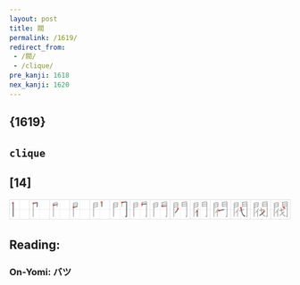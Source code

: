 ```yaml
---
layout: post
title: 閥
permalink: /1619/
redirect_from:
 - /閥/
 - /clique/
pre_kanji: 1618
nex_kanji: 1620
---
```


## {1619}

## `clique`

## [14]

<div class="stroke"><img src="../images/E996A5.png" /></div>

## Reading:

### On-Yomi: バツ

